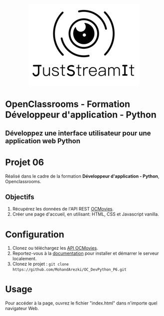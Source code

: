 
<p align="center">
  <img src="./assets/images/logo_black.png">
</p>

# OpenClassrooms - Formation Développeur d'application - Python
## Développez une interface utilisateur pour une application web Python

# Projet 06

 Réalisé dans le cadre de la formation  **Développeur d'application - Python**, Openclassrooms.

## Objectifs

 1. Récupérez les données de l'API REST [OCMovies](https://github.com/OpenClassrooms-Student-Center/OCMovies-API-EN-FR).
 2. Créer une page d'accueil, en utilisant: HTML, CSS et Javascript vanilla.

# Configuration

 1. Clonez ou téléchargez les [API OCMovies](https://github.com/OpenClassrooms-Student-Center/OCMovies-API-EN-FR).
 2. Reportez-vous à la [documentation](https://github.com/OpenClassrooms-Student-Center/OCMovies-API-EN-FR#option-2-installation-and-execution-without-pipenv-using-venv-and-pip ) pour installer et démarrer le serveur localement.
 3. Clonez le projet :
`git clone https://github.com/MohandArezki/OC_DevPython_P6.git`

# Usage

Pour accéder à la page, ouvrez le fichier "index.html" dans n'importe quel navigateur Web.
